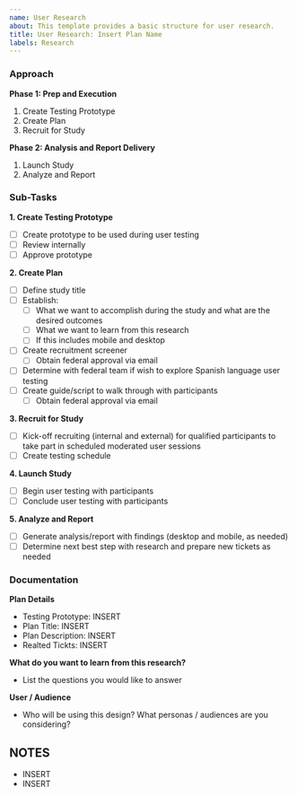 ```yaml
---
name: User Research
about: This template provides a basic structure for user research.
title: User Research: Insert Plan Name
labels: Research
---
```

### Approach ###
**Phase 1: Prep and Execution**
1. Create Testing Prototype
2. Create Plan
3. Recruit for Study

**Phase 2: Analysis and Report Delivery**
1. Launch Study
2. Analyze and Report

### Sub-Tasks ###

**1. Create Testing Prototype**
- [ ] Create prototype to be used during user testing
- [ ] Review internally
- [ ] Approve prototype

**2. Create Plan**

- [ ] Define study title
- [ ] Establish:
    - [ ] What we want to  accomplish during the study and what are the desired outcomes
    - [ ] What we want to learn from this research
    - [ ] If this includes mobile and desktop
- [ ] Create recruitment screener
    - [ ] Obtain federal approval via email
- [ ] Determine with federal team if wish to explore Spanish language user testing
- [ ] Create guide/script to walk through with participants
    - [ ] Obtain federal approval via email

**3. Recruit for Study**

- [ ] Kick-off recruiting (internal and external) for qualified participants to take part in scheduled moderated user sessions
- [ ] Create testing schedule

**4. Launch Study**

- [ ] Begin user testing with participants
- [ ] Conclude user testing with participants

**5. Analyze and Report**

 - [ ] Generate analysis/report with findings (desktop and mobile, as needed)
 - [ ] Determine next best step with research and prepare new tickets as needed

### Documentation ###

**Plan Details**
- Testing Prototype: INSERT
- Plan Title: INSERT
- Plan Description: INSERT
- Realted Tickts: INSERT

**What do you want to learn from this research?**
- List the questions you would like to answer

**User / Audience**
- Who will be using this design? What personas / audiences are you considering?

## NOTES
- INSERT
- INSERT

